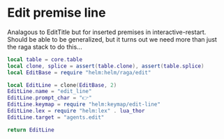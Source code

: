 # Edit premise line

Analagous to EditTitle but for inserted premises in interactive\-restart\.
Should be able to be generalized, but it turns out we need more than just
the raga stack to do this\.\.\.


```lua
local table = core.table
local clone, splice = assert(table.clone), assert(table.splice)
local EditBase = require "helm:helm/raga/edit"

local EditLine = clone(EditBase, 2)
EditLine.name = "edit_line"
EditLine.prompt_char = "👉"
EditLine.keymap = require "helm:keymap/edit-line"
EditLine.lex = require "helm:lex" . lua_thor
EditLine.target = "agents.edit"

return EditLine
```